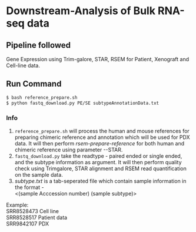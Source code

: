 # Downstream-Analysis of Bulk RNA-seq data

## Pipeline followed   
Gene Expression using Trim-galore, STAR, RSEM for Patient, Xenograft and Cell-line data.

## Run Command 
```bash
$ bash reference_prepare.sh
$ python fastq_download.py PE/SE subtypeAnnotationData.txt
```

### Info
1. `reference_prepare.sh` will process the human and mouse references for preparing chimeric reference and annotation which will be used for PDX data. It will then perform *rsem-prepare-reference* for both human and chimeric reference using parameter --STAR. 
2. `fastq_download.py` take the readtype - paired ended or single ended, and the subtype information as argument. It will then perform quality check using Trimgalore, STAR alignment and RSEM read quantification on the sample data. 
3. *subtype.txt* is a tab-seperated file which contain sample information in the format -  
<(sample Acccession number) (sample subtype)>

  Example:<br />
    SRR8528473	Cell line <br />
    SRR8528517	Patient data <br />
    SRR9842107	PDX <br />





